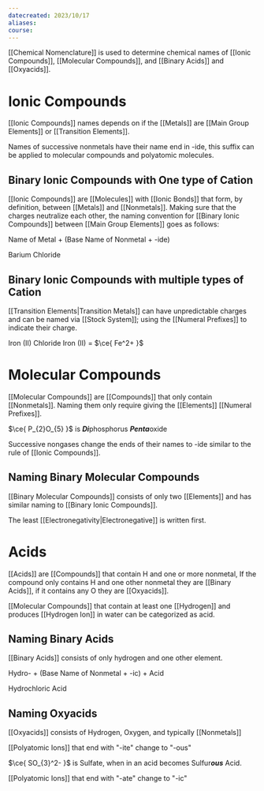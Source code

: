 ```yaml
---
datecreated: 2023/10/17
aliases: 
course:
---
```

[[Chemical Nomenclature]] is used to determine chemical names of [[Ionic Compounds]], [[Molecular Compounds]], and [[Binary Acids]] and [[Oxyacids]].

# Ionic Compounds

[[Ionic Compounds]] names depends on if the [[Metals]] are [[Main Group Elements]] or [[Transition Elements]].

Names of successive nonmetals have their name end in -ide, this suffix can be applied to molecular compounds and polyatomic molecules.

## Binary Ionic Compounds with One type of Cation

[[Ionic Compounds]] are [[Molecules]] with [[Ionic Bonds]] that form, by definition, between [[Metals]] and [[Nonmetals]]. Making sure that the charges neutralize each other, the naming convention for [[Binary Ionic Compounds]] between [[Main Group Elements]] goes as follows:

Name of Metal + (Base Name of Nonmetal + -ide)

Barium Chloride

## Binary Ionic Compounds with multiple types of Cation

[[Transition Elements|Transition Metals]] can have unpredictable charges and can be named via [[Stock System]]; using the [[Numeral Prefixes]] to indicate their charge.

Iron (II) Chloride
Iron (II) = $\ce{ Fe^2+ }$

# Molecular Compounds

[[Molecular Compounds]] are [[Compounds]] that only contain [[Nonmetals]]. Naming them only require giving the [[Elements]] [[Numeral Prefixes]]. 

$\ce{ P_{2}O_{5} }$ is ***Di***phosphorus ***Penta***oxide

Successive nongases change the ends of their names to -ide similar to the rule of [[Ionic Compounds]].

## Naming Binary Molecular Compounds

[[Binary Molecular Compounds]] consists of only two [[Elements]] and has similar naming to [[Binary Ionic Compounds]].

The least [[Electronegativity|Electronegative]] is written first.  

# Acids

[[Acids]] are [[Compounds]] that contain H and one or more nonmetal, If the compound only contains H and one other nonmetal they are [[Binary Acids]], if it contains any O they are [[Oxyacids]].

[[Molecular Compounds]] that contain at least one [[Hydrogen]] and produces [[Hydrogen Ion]] in water can be categorized as acid. 

## Naming Binary Acids

[[Binary Acids]] consists of only hydrogen and one other element.

Hydro- + (Base Name of Nonmetal + -ic) + Acid

Hydrochloric Acid

## Naming Oxyacids

[[Oxyacids]] consists of Hydrogen, Oxygen, and typically [[Nonmetals]]

[[Polyatomic Ions]] that end with "-ite" change to "-ous"

$\ce{ SO_{3}^2- }$ is Sulfate, when in an acid becomes Sulfur***ous*** Acid.

[[Polyatomic Ions]] that end with "-ate" change to "-ic"